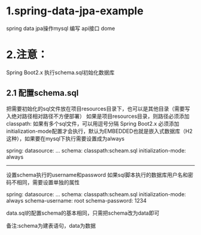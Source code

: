 # 1.spring-data-jpa-example
spring data jpa操作mysql 编写 api接口 dome
# 2.注意：
Spring Boot2.x 执行schema.sql初始化数据库

## 2.1 配置schema.sql
把需要初始化的sql文件放在项目resources目录下，也可以是其他目录（需要写入绝对路径相对路径不方便部署）
如果是项目resources目录，则路径必须添加classpath:
如果有多个sql文件，可以用逗号分隔
Spring Boot2.x 必须添加 initialization-mode配置才会执行，默认为EMBEDDED也就是嵌入式数据库（H2这种），如果要在mysql下执行需要设置成为always

spring:
  datasource:
	...
    schema: classpath:scheam.sql
    initialization-mode: always
************************************************************
设置schema执行的username和password
如果sql脚本执行的数据库用户名和密码不相同，需要设置单独的属性

spring:
  datasource:
  	...
    schema: classpath:scheam.sql
    initialization-mode: always
    schema-username: root
    schema-password: 1234
    
    
data.sql的配置schema的基本相同，只需把schema改为data即可

备注:schema为建表语句，data为数据
